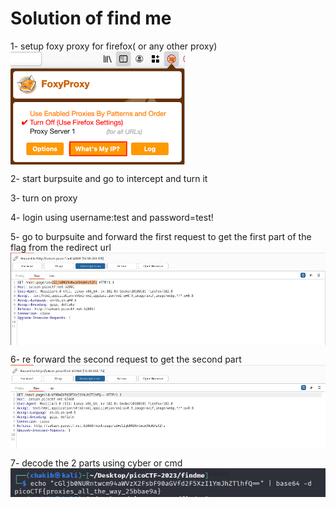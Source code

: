 # Solution of find me

1- setup foxy proxy for firefox( or any other proxy)
<img align="center" src="./images/1.png">

2- start burpsuite and go to intercept and turn it 

3- turn on proxy

4- login using username:test and password=test!

5- go to burpsuite and forward the first request to get the first part of the flag from the redirect url
<img align="center" src="./images/2.png">

6-  re forward the second request to get the second part
<img align="center" src="./images/3.png">

7- decode the 2 parts using cyber or cmd
<img align="center" src="./images/4.png">
